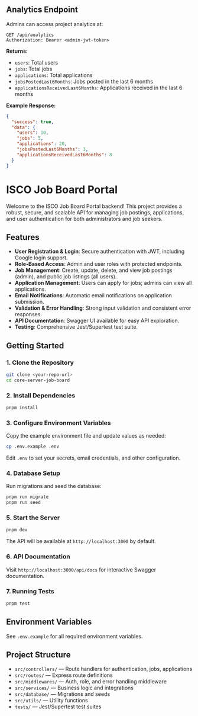 ## Analytics Endpoint

Admins can access project analytics at:

```
GET /api/analytics
Authorization: Bearer <admin-jwt-token>
```

**Returns:**

- `users`: Total users
- `jobs`: Total jobs
- `applications`: Total applications
- `jobsPostedLast6Months`: Jobs posted in the last 6 months
- `applicationsReceivedLast6Months`: Applications received in the last 6 months

**Example Response:**

```json
{
  "success": true,
  "data": {
    "users": 10,
    "jobs": 5,
    "applications": 20,
    "jobsPostedLast6Months": 3,
    "applicationsReceivedLast6Months": 8
  }
}
```

# ISCO Job Board Portal

Welcome to the ISCO Job Board Portal backend! This project provides a robust, secure, and scalable API for managing job postings, applications, and user authentication for both administrators and job seekers.

## Features

- **User Registration & Login**: Secure authentication with JWT, including Google login support.
- **Role-Based Access**: Admin and user roles with protected endpoints.
- **Job Management**: Create, update, delete, and view job postings (admin), and public job listings (all users).
- **Application Management**: Users can apply for jobs; admins can view all applications.
- **Email Notifications**: Automatic email notifications on application submission.
- **Validation & Error Handling**: Strong input validation and consistent error responses.
- **API Documentation**: Swagger UI available for easy API exploration.
- **Testing**: Comprehensive Jest/Supertest test suite.

## Getting Started

### 1. Clone the Repository

```sh
git clone <your-repo-url>
cd core-server-job-board
```

### 2. Install Dependencies

```sh
pnpm install
```

### 3. Configure Environment Variables

Copy the example environment file and update values as needed:

```sh
cp .env.example .env
```

Edit `.env` to set your secrets, email credentials, and other configuration.

### 4. Database Setup

Run migrations and seed the database:

```sh
pnpm run migrate
pnpm run seed
```

### 5. Start the Server

```sh
pnpm dev
```

The API will be available at `http://localhost:3000` by default.

### 6. API Documentation

Visit `http://localhost:3000/api/docs` for interactive Swagger documentation.

### 7. Running Tests

```sh
pnpm test
```

## Environment Variables

See `.env.example` for all required environment variables.

## Project Structure

- `src/controllers/` — Route handlers for authentication, jobs, applications
- `src/routes/` — Express route definitions
- `src/middlewares/` — Auth, role, and error handling middleware
- `src/services/` — Business logic and integrations
- `src/database/` — Migrations and seeds
- `src/utils/` — Utility functions
- `tests/` — Jest/Supertest test suites
